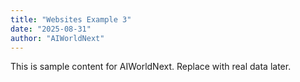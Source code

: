 ```yaml
---
title: "Websites Example 3"
date: "2025-08-31"
author: "AIWorldNext"
---
```

This is sample content for AIWorldNext. Replace with real data later.
